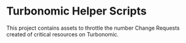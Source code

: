 # Turbonomic Helper Scripts

This project contains assets to throttle the number Change Requests created of critical resources on Turbonomic.
